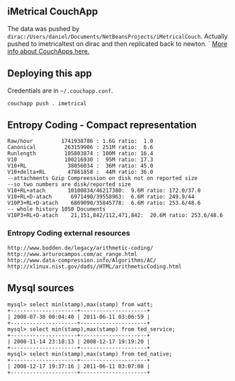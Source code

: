 ## iMetrical CouchApp

The data was pushed by `dirac:/Users/daniel/Documents/NetBeansProjects/iMetricalCouch`.
Actually pushed to imetricaltest on dirac and then replicated back to newton.
`
[More info about CouchApps here.](http://couchapp.org)

## Deploying this app
Credentials are in `~/.couchapp.conf`.

    couchapp push . imetrical

## Entropy Coding - Compact representation
    Raw/hour         1741938786 : 1.6G ratio:  1.0
    Canonical         263159906 : 251M ratio:  6.6
    Runlength         105803874 : 100M ratio: 16.4
    V10               100216930 :  95M ratio: 17.3
    V10+RL             38056034 :  36M ratio: 45.0
    V10+delta+RL       47861858 :  44M ratio: 36.0
    --attachments Gzip Compreession on disk not on reported size
    --so two numbers are disk/reported size
    V10+RL+atach       10100834/46217380:  9.6M ratio: 172.0/37.0
    V10+RL+D-atach      6971490/39558963:  6.6M ratio: 249.9/44
    V10P3+RL+D-atach    6869090/35845778:  6.6M ratio: 253.6/48.6
    -- whole history 1050 Documents 
    V10P3+RL+D-atach    21,151,842/112,471,842:  20.6M ratio: 253.6/48.6

###  Entropy Coding external resources

    http://www.bodden.de/legacy/arithmetic-coding/
    http://www.arturocampos.com/ac_range.html
    http://www.data-compression.info/Algorithms/AC/
    http://xlinux.nist.gov/dads//HTML/arithmeticCoding.html

## Mysql sources

    mysql> select min(stamp),max(stamp) from watt;
    +---------------------+---------------------+
    | 2008-07-30 00:04:40 | 2011-06-11 03:06:59 |
    +---------------------+---------------------+
    mysql> select min(stamp),max(stamp) from ted_service;
    +---------------------+---------------------+
    | 2008-11-14 23:18:13 | 2008-12-17 19:19:20 |
    +---------------------+---------------------+
    mysql> select min(stamp),max(stamp) from ted_native;
    +---------------------+---------------------+
    | 2008-12-17 19:37:16 | 2011-06-11 03:07:08 |
    +---------------------+---------------------+
